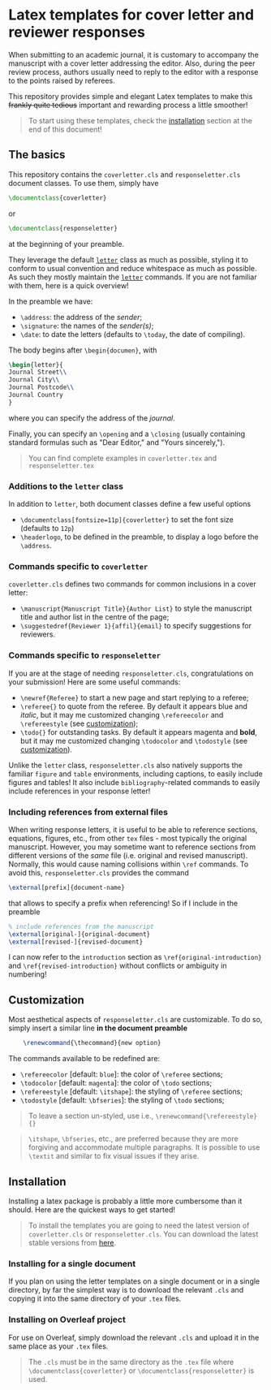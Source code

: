 # Latex templates for cover letter and reviewer responses

When submitting to an academic journal, it is customary to accompany the manuscript with a cover letter addressing the editor.
Also, during the peer review process, authors usually need to reply to the editor with a response to the points raised by referees.

This repository provides simple and elegant Latex templates to make this ~~frankly quite tedious~~ important and rewarding process a little smoother!

> To start using these templates, check the [installation](#installation) section at the end of this document!

## The basics

This repository contains the `coverletter.cls` and `responseletter.cls` document classes. To use them, simply have 

```tex
\documentclass{coverletter}
```

or

```tex
\documentclass{responseletter}
```

at the beginning of your preamble.

They leverage the default [`letter`](https://en.wikibooks.org/wiki/LaTeX/Letters) class as much as possible, styling it to conform to usual convention and reduce whitespace as much as possible.
As such they mostly maintain the [`letter`](https://en.wikibooks.org/wiki/LaTeX/Letters) commands.
If you are not familiar with them, here is a quick overview!

In the preamble we have:

* `\address`: the address of the _sender_;
* `\signature`: the names of the _sender(s)_;
* `\date`: to date the letters (defaults to `\today`, the date of compiling).

The body begins after `\begin{documen}`, with 

```tex
\begin{letter}{
Journal Street\\
Journal City\\
Journal Postcode\\
Journal Country
}
```

where you can specify the address of the _journal_.

Finally, you can specify an `\opening` and a `\closing` (usually containing standard formulas such as "Dear Editor," and "Yours sincerely,"). 

> You can find complete examples in `coverletter.tex` and `responseletter.tex`

### Additions to the `letter` class

In addition to `letter`, both document classes define a few useful options

* `\documentclass[fontsize=11p]{coverletter}` to set the font size (defaults to `12p`)
* `\headerlogo`, to be defined in the preamble, to display a logo before the `\address`.

### Commands specific to `coverletter`

`coverletter.cls` defines two commands for common inclusions in a cover letter:

* `\manuscript{Manuscript Title}{Author List}` to style the manuscript title and author list in the centre of the page;
* `\suggestedref{Reviewer 1}{affil}{email}` to specify suggestions for reviewers.

### Commands specific to `responseletter`

If you are at the stage of needing `responseletter.cls`, congratulations on your submission! Here are some useful commands:

* `\newref{Referee}` to start a new page and start replying to a referee;
* `\referee{}` to quote from the referee. By default it appears blue and _italic_, but it may me customized changing `\refereecolor` and `\refereestyle` (see [customization](#customization));
* `\todo{}` for outstanding tasks. By default it appears magenta and __bold__, but it may me customized changing `\todocolor` and `\todostyle` (see [customization](#customization)).

Unlike the `letter` class, `responseletter.cls` also natively supports the familiar `figure` and `table` environments, including captions, to easily include figures and tables! 
It also include `bibliography`-related commands to easily include references in your response letter!

### Including references from external files

When writing response letters, it is useful to be able to reference sections, equations, figures, etc., from other `tex` files - most typically the original manuscript. However, you may sometime want to reference sections from different versions of the _same_ file (i.e. original and revised manuscript). Normally, this would cause naming collisions within `\ref` commands. To avoid this, `responseletter.cls` provides the command

```tex
\external[prefix]{document-name}
```

that allows to specify a prefix when referencing! So if I include in the preamble

```tex
% include references from the manuscript
\external[original-]{original-document}
\external[revised-]{revised-document}
```

I can now refer to the `introduction` section as `\ref{original-introduction}` and `\ref{revised-introduction}` without conflicts or ambiguity in numbering!

## Customization

Most aesthetical aspects of `responseletter.cls` are customizable. To do so, simply insert a similar line **in the document preamble**

``` tex
    \renewcommand{\thecommand}{new option}
```

The commands available to be redefined are:

* `\refereecolor` [default: `blue`]: the color of `\referee` sections;
* `\todocolor` [default: `magenta`]: the color of `\todo` sections;
* `\refereestyle` [default: `\itshape`]: the styling of `\referee` sections;
* `\todostyle` [default: `\bfseries`]: the styling of `\todo` sections;

> To leave a section un-styled, use i.e., `\renewcommand{\refereestyle}{}`

> `\itshape`, `\bfseries`, etc., are preferred because they are more forgiving and accommodate multiple paragraphs. It is possible to use `\textit` and similar to fix visual issues if they arise.

## Installation

Installing a latex package is probably a little more cumbersome than it should. Here are the quickest ways to get started!

> To install the templates you are going to need the latest version of `coverletter.cls` or `responseletter.cls`. You can download the latest stable versions from [here](https://github.com/LorenzoPeri17/LatexLetters/releases/latest).

### Installing for a single document

If you plan on using the letter templates on a single document or in a single directory, by far the simplest way is to download the relevant `.cls` and copying it into the same directory of your `.tex` files.

### Installing on Overleaf project

For use on Overleaf, simply download the relevant `.cls` and upload it in the same place as your `.tex` files.

> The `.cls` must be in the same directory as the `.tex` file where `\documentclass{coverletter}` or `\documentclass{responseletter}` is used.
